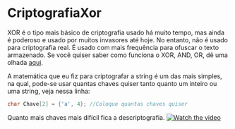 # CriptografiaXor

XOR é o tipo mais básico de criptografia usado há muito tempo, mas ainda é poderoso e usado por muitos invasores até hoje. No entanto, não é usado para criptografia real. É usado com mais frequência para ofuscar o texto armazenado. Se você quiser saber como funciona o XOR, AND, OR, dê uma olhada [aqui](https://en.wikipedia.org/wiki/XOR_cipher).<br />

A matemática que eu fiz para criptografar a string é um das mais simples, na qual, pode-se usar quantas chaves quiser tanto quanto um inteiro ou uma string, veja nessa linha:

```c++
char Chave[2] = {'a', 4}; //Coloque quantas chaves quiser
```
Quanto mais chaves mais difícil fica a descriptografia.
[![Watch the video]()](https://github.com/andreyquerino/CriptografiaXor/blob/main/video/CriptXor.mp4)